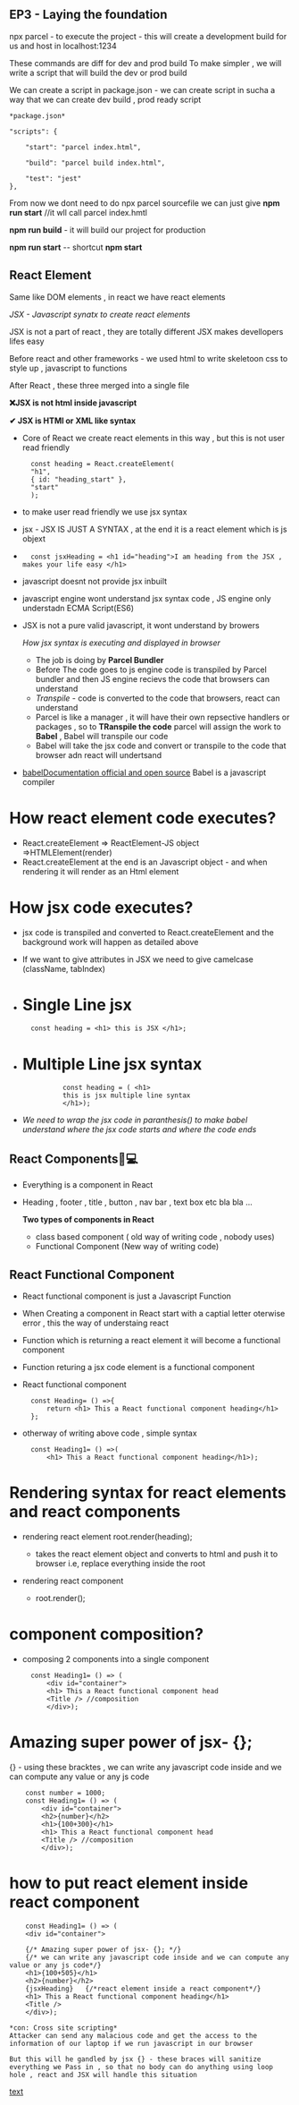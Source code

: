 ## EP3 - Laying the foundation

npx parcel <sourcefile> - to execute the project - this will create a development build for us and host in localhost:1234

These commands are diff for dev and prod build
To make simpler , we will write a script that will build the dev or prod build

We can create a script in package.json - we can create script in sucha a way that we can create dev build , prod ready script

    *package.json*

    "scripts": {

        "start": "parcel index.html",

        "build": "parcel build index.html",

        "test": "jest"
    },

From now we dont need to do npx parcel sourcefile
we can just give **npm run start** //it wll call parcel index.hmtl

**npm run build** - it will build our project for production

**npm run start** -- shortcut **npm start**

## React Element

Same like DOM elements , in react we have react elements

_JSX - Javascript synatx to create react elements_

JSX is not a part of react , they are totally different
JSX makes devellopers lifes easy

Before react and other frameworks - we used html to write skeletoon css to style up , javascript to functions

After React , these three merged into a single file

**❌JSX is not html inside javascript**

**✔ JSX is HTMl or XML like syntax**

- Core of React we create react elements in this way , but this is not user read friendly

        const heading = React.createElement(
        "h1",
        { id: "heading_start" },
        "start"
        );

- to make user read friendly we use jsx syntax
- jsx - JSX IS JUST A SYNTAX , at the end it is a react element which is js objext
-       const jsxHeading = <h1 id="heading">I am heading from the JSX , makes your life easy </h1>

- javascript doesnt not provide jsx inbuilt
- javascript engine wont understand jsx syntax code , JS engine only understadn ECMA Script(ES6)

- JSX is not a pure valid javascript, it wont understand by browers

  _How jsx syntax is executing and displayed in browser_

  - The job is doing by **Parcel Bundler**
  - Before The code goes to js engine code is transpiled by Parcel bundler and then JS engine recievs the code that browsers can understand
  - _Transpile_ - code is converted to the code that browsers, react can understand
  - Parcel is like a manager , it will have their own repsective handlers or packages , so to **TRanspile the code** parcel will assign the work to **Babel** , Babel will transpile our code
  - Babel will take the jsx code and convert or transpile to the code that browser adn react will undertsand

- [babelDocumentation official and open source](http://babeljs.io) Babel is a javascript compiler

# How react element code executes?

- React.createElement => ReactElement-JS object =>HTMLElement(render)
- React.createElement at the end is an Javascript object - and when rendering it will render as an Html element

# How jsx code executes?

- jsx code is transpiled and converted to React.createElement and the background work will happen as detailed above

- If we want to give attributes in JSX we need to give camelcase (className, tabIndex)

- # Single Line jsx

        const heading = <h1> this is JSX </h1>;

- # Multiple Line jsx syntax
                const heading = ( <h1>
                this is jsx multiple line syntax
                </h1>);
- _We need to wrap the jsx code in paranthesis() to make babel understand where the jsx code starts and where the code ends_

## React Components🚀💻

- Everything is a component in React
- Heading , footer , title , button , nav bar , text box etc bla bla ...

  **Two types of components in React**

  - class based component ( old way of writing code , nobody uses)
  - Functional Component (New way of writing code)

## React Functional Component

- React functional component is just a Javascript Function
- When Creating a component in React start with a captial letter oterwise error , this the way of understaing react

- Function which is returning a react element it will become a functional component
- Function returing a jsx code element is a functional component

- React functional component

        const Heading= () =>{
            return <h1> This a React functional component heading</h1>
        };

- otherway of writing above code , simple syntax

        const Heading1= () =>(
            <h1> This a React functional component heading</h1>);

# Rendering syntax for react elements and react components

- rendering react element
  root.render(heading);

  - takes the react element object and converts to html and push it to browser i.e, replace everything inside the root

- rendering react component

  - root.render(<Heading />);

# component composition?

- composing 2 components into a single component

        const Heading1= () => (
            <div id="container">
            <h1> This a React functional component head
            <Title /> //composition
            </div>);

# Amazing super power of jsx- {};

{} - using these bracktes , we can write any javascript code inside and we can compute any value or any js code

        const number = 1000;
        const Heading1= () => (
            <div id="container">
            <h2>{number}</h2>
            <h1>{100+300}</h1>
            <h1> This a React functional component head
            <Title /> //composition
            </div>);

# how to put react element inside react component

        const Heading1= () => (
        <div id="container">

        {/* Amazing super power of jsx- {}; */}
        {/* we can write any javascript code inside and we can compute any value or any js code*/}
        <h1>{100+505}</h1>
        <h2>{number}</h2>
        {jsxHeading}   {/*react element inside a react component*/}
        <h1> This a React functional component heading</h1>
        <Title />
        </div>);

    *con: Cross site scripting*
    Attacker can send any malacious code and get the access to the information of our laptop if we run javascript in our browser

    But this will he gandled by jsx {} - these braces will sanitize everything we Pass in , so that no body can do anything using loop hole , react and JSX will handle this situation

[text](../../SwiggyClone_React/src/proxy-server)
